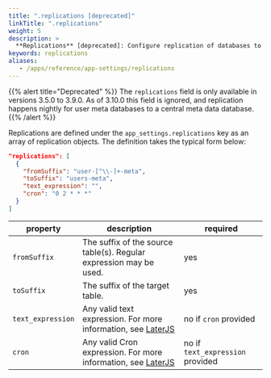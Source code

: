 ```yaml
---
title: ".replications [deprecated]"
linkTitle: ".replications"
weight: 5
description: >
  **Replications** [deprecated]: Configure replication of databases to a main meta database.
keywords: replications
aliases:
   - /apps/reference/app-settings/replications
---
```



{{% alert title="Deprecated" %}} 
The `replications` field is only available in versions 3.5.0 to 3.9.0. As of 3.10.0 this field is ignored, and replication happens nightly for user meta databases to a central meta data database.
{{% /alert %}}

Replications are defined under the `app_settings.replications` key as an array of replication objects. The definition takes the typical form below:


```json
"replications": [
  {
    "fromSuffix": "user-[^\\-]+-meta",
    "toSuffix": "users-meta",
    "text_expression": "",
    "cron": "0 2 * * *"
  }
]
```
|property|description|required|
|-------|---------|----------|
|`fromSuffix`|The suffix of the source table(s). Regular expression may be used.|yes|
|`toSuffix`|The suffix of the target table.|yes|
|`text_expression`|Any valid text expression. For more information, see [LaterJS](https://bunkat.github.io/later/parsers.html#text)|no if `cron` provided|
|`cron`|Any valid Cron expression. For more information, see [LaterJS](https://bunkat.github.io/later/parsers.html#cron)|no if `text_expression` provided|
